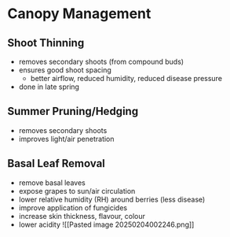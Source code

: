 # Canopy Management
## Shoot Thinning
- removes secondary shoots (from compound buds)
- ensures good shoot spacing
	- better airflow, reduced humidity, reduced disease pressure
- done in late spring
## Summer Pruning/Hedging
- removes secondary shoots
- improves light/air penetration
## Basal Leaf Removal
- remove basal leaves
- expose grapes to sun/air circulation
- lower relative humidity (RH) around berries (less disease)
- improve application of fungicides
- increase skin thickness, flavour, colour
- lower acidity
![[Pasted image 20250204002246.png]]
